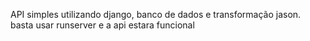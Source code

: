 API simples utilizando django, banco de dados e transformação jason. basta usar runserver e a api estara funcional
